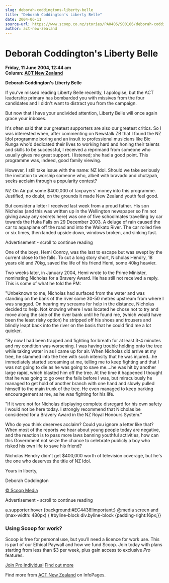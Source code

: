 ```yaml
---
slug: deborah-coddingtons-liberty-belle
title: "Deborah Coddington's Liberty Belle"
date: 2004-06-11
source-url: https://www.scoop.co.nz/stories/PA0406/S00166/deborah-coddingtons-liberty-belle.htm
author: act-new-zealand
---
```

Deborah Coddington's Liberty Belle
==================================

**Friday, 11 June 2004, 12:44 am**  
**Column: [ACT New Zealand](https://info.scoop.co.nz/ACT_New_Zealand)**

  

**Deborah Coddington's Liberty Belle**

If you've missed reading Liberty Belle recently, I apologise, but the ACT leadership primary has bombarded you with missives from the four candidates and I didn't want to distract you from the campaign.

But now that I have your undivided attention, Liberty Belle will once again grace your inboxes.

It's often said that our greatest supporters are also our greatest critics. So I was interested when, after commenting on Newstalk ZB that I found the NZ Idol programme boring and an insult to professional musicians like Bic Runga who'd dedicated their lives to working hard and honing their talents and skills to be successful, I received a reprimand from someone who usually gives me great support. I listened; she had a good point. This programme was, indeed, good family viewing.

However, I still take issue with the name: NZ Idol. Should we take seriously the invitation to worship someone who, albeit with bravado and chutzpah, seeks acclaim through a popularity contest?

NZ On Air put some $400,000 of taxpayers' money into this programme. Justified, no doubt, on the grounds it made New Zealand youth feel good.

But consider a letter I received last week from a proud father. His son Nicholas (and this was written up in the Wellington newspaper so I'm not giving away any secrets here) was one of five schoolmates travelling by car towards the Huka Falls on 29 December 2003. A deluge of rain caused the car to aquaplane off the road and into the Waikato River. The car rolled five or six times, then landed upside down, windows broken, and sinking fast.

Advertisement - scroll to continue reading





One of the boys, Hemi Conroy, was the last to escape but was swept by the current close to the falls. To cut a long story short, Nicholas Hendry, 18 years old and 70kg, saved the life of his friend Hemi, some 40kg heavier.

Two weeks later, in January 2004, Hemi wrote to the Prime Minister, nominating Nicholas for a Bravery Award. He has still not received a reply. This is some of what he told the PM:

"Unbeknown to me, Nicholas had surfaced from the water and was standing on the bank of the river some 30-50 metres upstream from where I was snagged. On hearing my screams for help in the distance, Nicholas decided to help. Not knowing where I was located he chose not to try and move along the side of the river bank until he found me, (which would have been the least risky option) he stripped off his shoes and trousers and blindly leapt back into the river on the basis that he could find me a lot quicker.

"By now I had been trapped and fighting for breath for at least 3-4 minutes and my condition was worsening. I was having trouble holding onto the tree while taking water in as I came up for air. When Nicholas did arrive at my tree, he slammed into the tree with such intensity that he was injured...he immediately started screaming at me, telling me to keep fighting and that I was not going to die as he was going to save me....he was hit by another large rapid, which blasted him off the tree. At the time it happened I thought that he was going to go over the falls before I was, but miraculously he managed to get hold of another branch with one hand and slowly pulled himself to the main trunk of the tree. He even managed to keep barking encouragement at me, as he was fighting for his life.

"If it were not for Nicholas displaying complete disregard for his own safety I would not be here today. I strongly recommend that Nicholas be considered for a Bravery Award in the NZ Royal Honours System."

Who do you think deserves acclaim? Could you ignore a letter like that? When most of the reports we hear about young people today are negative, and the reaction is to pass more laws banning youthful activities, how can this Government not seize the chance to celebrate publicly a boy who risked his own life to save his friend?

Nicholas Hendry didn't get $400,000 worth of television coverage, but he's the one who deserves the title of NZ Idol.

Yours in liberty,

Deborah Coddington  

[© Scoop Media](http://www.scoop.co.nz/about/terms.html)  

Advertisement - scroll to continue reading



a.supporter:hover {background:#EC4438!important;} @media screen and (max-width: 480px) { #byline-block div.byline-block {padding-right:16px;}}

### Using Scoop for work?

Scoop is free for personal use, but you’ll need a licence for work use. This is part of our Ethical Paywall and how we fund Scoop. Join today with plans starting from less than $3 per week, plus gain access to exclusive _Pro_ features.  
  
[Join Pro Individual](https://pro.scoop.co.nz/Individual/?from=ProIn24) [Find out more](https://pro.scoop.co.nz/using-scoop-for-work/?from=ProIn24)

Find more from [ACT New Zealand](https://info.scoop.co.nz/ACT_New_Zealand) on InfoPages.